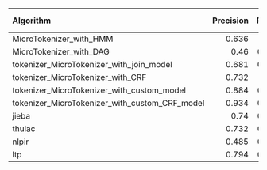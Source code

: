 | Algorithm                                      |   Precision |   Recall |   F1-measure |
|:-----------------------------------------------|------------:|---------:|-------------:|
| MicroTokenizer_with_HMM                        |       0.636 |    0.66  |        0.648 |
| MicroTokenizer_with_DAG                        |       0.46  |    0.625 |        0.53  |
| tokenizer_MicroTokenizer_with_join_model       |       0.681 |    0.685 |        0.683 |
| tokenizer_MicroTokenizer_with_CRF              |       0.732 |    0.74  |        0.736 |
| tokenizer_MicroTokenizer_with_custom_model     |       0.884 |    0.844 |        0.864 |
| tokenizer_MicroTokenizer_with_custom_CRF_model |       0.934 |    0.943 |        0.938 |
| jieba                                          |       0.74  |    0.737 |        0.738 |
| thulac                                         |       0.732 |    0.745 |        0.738 |
| nlpir                                          |       0.485 |    0.651 |        0.556 |
| ltp                                            |       0.794 |    0.809 |        0.801 |
